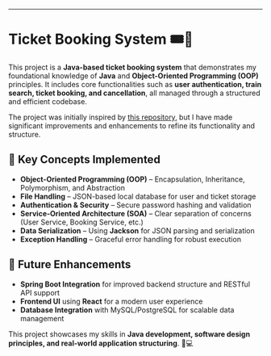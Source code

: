 ---

# **Ticket Booking System 🎟️🚆**  

This project is a **Java-based ticket booking system** that demonstrates my foundational knowledge of **Java** and **Object-Oriented Programming (OOP)** principles. It includes core functionalities such as **user authentication, train search, ticket booking, and cancellation**, all managed through a structured and efficient codebase.  

The project was initially inspired by [this repository](https://github.com/AlphaDecodeX/TicketBookingSystem), but I have made significant improvements and enhancements to refine its functionality and structure.  

## 🔹 Key Concepts Implemented  
- **Object-Oriented Programming (OOP)** – Encapsulation, Inheritance, Polymorphism, and Abstraction  
- **File Handling** – JSON-based local database for user and ticket storage  
- **Authentication & Security** – Secure password hashing and validation  
- **Service-Oriented Architecture (SOA)** – Clear separation of concerns (User Service, Booking Service, etc.)  
- **Data Serialization** – Using **Jackson** for JSON parsing and serialization  
- **Exception Handling** – Graceful error handling for robust execution  

## 🚀 Future Enhancements  
- **Spring Boot Integration** for improved backend structure and RESTful API support  
- **Frontend UI** using **React** for a modern user experience  
- **Database Integration** with MySQL/PostgreSQL for scalable data management  

This project showcases my skills in **Java development, software design principles, and real-world application structuring**. 🚆💻

